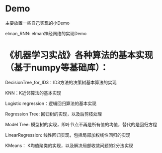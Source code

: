 # Demo
主要放置一些自己实现的小Demo

elman_RNN: elman神经网络的实现Demo 

# 《机器学习实战》各种算法的基本实现（基于numpy等基础库）：

DecisionTree_for_ID3：ID3方法的决策树基本算法的实现

KNN：K近邻算法的基本实现

Logistic regression：逻辑回归算法的基本实现

Regression Tree: 回归树的实现，以及后剪枝处理

Model Tree: 模型树的实现，即叶节点不再是所有值的均值，替代的是回归方程

LinearRegression: 线性回归实现，包括局部加权线性回归的实现

KMeans： K均值聚类的实现，以及解决局部收敛问题的2分法实现
